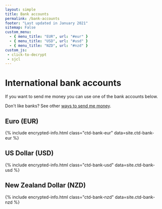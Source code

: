 ```yaml
---
layout: simple
title: Bank accounts
permalink: /bank-accounts
footer: "Last updated in January 2021"
sitemap: False
custom_menu:
  - { menu_title: "EUR", url: "#eur" }
  - { menu_title: "USD", url: "#usd" }
  - { menu_title: "NZD", url: "#nzd" }
custom_js:
 - click-to-decrypt
 - sjcl
---
```


<h1 class="section-header">International bank accounts</h1>
If you want to send me money you can use one of the bank accounts below.

Don't like banks? See other [ways to send me money](/#send-money).


<h2 class="section-header" id="eur">Euro (EUR)</h2>
{% include encrypted-info.html class="ctd-bank-eur" data=site.ctd-bank-eur %}


<h2 class="section-header" id="usd">US Dollar (USD)</h2>
{% include encrypted-info.html class="ctd-bank-usd" data=site.ctd-bank-usd %}


<h2 class="section-header" id="nzd">New Zealand Dollar (NZD)</h2>
{% include encrypted-info.html class="ctd-bank-nzd" data=site.ctd-bank-nzd %}
